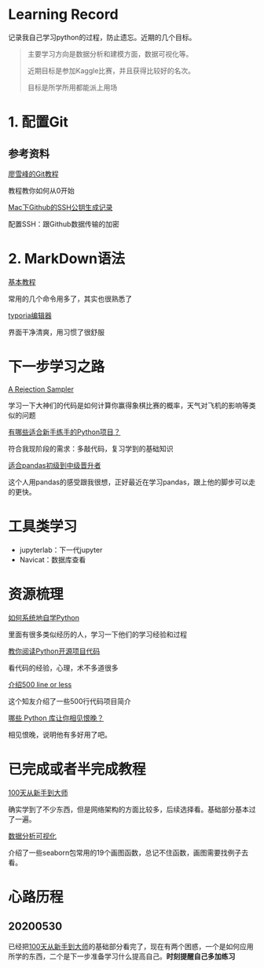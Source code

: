 # Learning Record

记录我自己学习python的过程，防止遗忘。近期的几个目标。

> 主要学习方向是数据分析和建模方面，数据可视化等。
>
> 近期目标是参加Kaggle比赛，并且获得比较好的名次。
>
> 目标是所学所用都能派上用场

# 1. 配置Git

## 参考资料

[廖雪峰的Git教程](https://www.liaoxuefeng.com/wiki/896043488029600)

教程教你如何从0开始

[Mac下Github的SSH公钥生成记录](https://www.jianshu.com/p/63edbb08bd5f)

配置SSH：跟Github数据传输的加密

# 2. MarkDown语法

[基本教程](https://www.runoob.com/markdown/md-tutorial.html)

常用的几个命令用多了，其实也很熟悉了

[typoria编辑器](https://typora.io/)

界面干净清爽，用习惯了很舒服

# 下一步学习之路

[A Rejection Sampler](http://aosabook.org/en/500L/a-rejection-sampler.html)

学习一下大神们的代码是如何计算你赢得象棋比赛的概率，天气对飞机的影响等类似的问题

[有哪些适合新手练手的Python项目？](https://zhuanlan.zhihu.com/p/22164270?refer=passer)

符合我现阶段的需求：多敲代码，复习学到的基础知识

[适合pandas初级到中级晋升者](https://github.com/hangsz/pandas-tutorial)

这个人用pandas的感受跟我很想，正好最近在学习pandas，跟上他的脚步可以走的更快。

# 工具类学习

* jupyterlab：下一代jupyter
* Navicat：数据库查看

# 资源梳理

[如何系统地自学Python](https://www.zhihu.com/question/29138020)

里面有很多类似经历的人，学习一下他们的学习经验和过程

[教你阅读Python开源项目代码](https://zhuanlan.zhihu.com/p/22275595)

看代码的经验，心理，术不多道很多

[介绍500 line or less](https://www.zhihu.com/question/29372574/answer/88624507)

这个知友介绍了一些500行代码项目简介

[哪些 Python 库让你相见恨晚？](https://www.zhihu.com/question/24590883)

相见恨晚，说明他有多好用了吧。

# 已完成或者半完成教程

[100天从新手到大师](https://github.com/jackfrued/Python-100-Days)

确实学到了不少东西，但是网络架构的方面比较多，后续选择看。基础部分基本过了一遍。

[数据分析可视化](https://cloud.tencent.com/developer/user/6237940)

介绍了一些seaborn包常用的19个画图函数，总记不住函数，画图需要找例子去看。

# 心路历程

## 20200530

已经把[100天从新手到大师](https://github.com/jackfrued/Python-100-Days)的基础部分看完了，现在有两个困惑，一个是如何应用所学的东西，二个是下一步准备学习什么提高自己。**时刻提醒自己多加练习**

